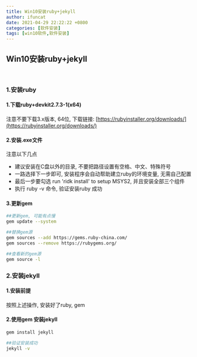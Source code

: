 ```yaml
---
title: Win10安装ruby+jekyll
author: ifuncat
date: 2021-04-29 22:22:22 +0800
categories: [软件安装]
tags: [win10软件,软件安装]
---
```


## Win10安装ruby+jekyll
<br>

### 1.安装ruby
#### 1.下载ruby+devkit2.7.3-1(x64)
注意不要下载3.x版本, 64位, 下载链接: [https://rubyinstaller.org/downloads/](https://rubyinstaller.org/downloads/)
#### 2.安装.exe文件
注意以下几点
- 建议安装在C盘以外的目录, 不要把路径设置有空格、中文、特殊符号
- 一路选择下一步即可, 安装程序会自动帮助建立ruby的环境变量, 无需自己配置
- 最后一步要勾选 run 'ridk install' to setup MSYS2, 并且安装全部三个组件
- 执行 ruby -v 命令, 验证安装ruby 成功
  
#### 3.更新gem
```bash
##更新gem, 可能有点慢
gem update --system

##替换gem源
gem sources --add https://gems.ruby-china.com/
gem sources --remove https://rubygems.org/

##查看新的gem源
gem source -l
```
### 2.安装jekyll
#### 1.安装前提
按照上述操作, 安装好了ruby, gem
#### 2.使用gem 安装jekyll
```bash
gem install jekyll

##验证安装成功
jekyll -v
```